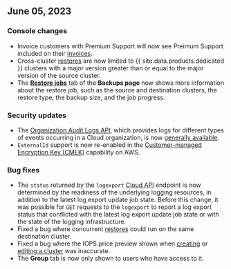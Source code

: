 ## June 05, 2023

<h3> Console changes </h3>

- Invoice customers with Premium Support will now see Preimum Support included on their [invoices](../cockroachcloud/billing-management.html).
- Cross-cluster [restores](../cockroachcloud/use-managed-service-backups.html#restore-a-cluster) are now limited to {{ site.data.products.dedicated }} clusters with a major version greater than or equal to the major version of the source cluster.
- The [**Restore jobs**](../cockroachcloud/use-managed-service-backups.html#restore-a-cluster) tab of the **Backups page** now shows more information about the restore job, such as the source and destination clusters, the restore type, the backup size, and the job progress.

<h3> Security updates </h3>

- The [Organization Audit Logs API](../cockroachcloud/cloud-org-audit-logs.html), which provides logs for different types of events occurring in a Cloud organization, is now [generally available](../{{site.versions["stable"]}}/cockroachdb-feature-availability.html#feature-availability-phases).
- `ExternalId` support is now re-enabled in the [Customer-managed Encryption Key (CMEK)](../cockroachcloud/cmek-ops-aws.html) capability on AWS.

<h3> Bug fixes </h3>

- The `status` returned by the `logexport` [Cloud API](../cockroachcloud/cloud-api.html) endpoint is now determined by the readiness of the underlying logging resources, in addition to the latest log export update job state. Before this change, it was possible for `GET` requests to the `logexport` to report a log export status that conflicted with the latest log export update job state or with the state of the logging infrastructure.
- Fixed a bug where concurrent [restores](../cockroachcloud/use-managed-service-backups.html#restore-a-cluster) could run on the same destination cluster.
- Fixed a bug where the IOPS price preview shown when [creating](../cockroachcloud/create-your-cluster.html) or [editing a cluster](../cockroachcloud/cluster-management.html) was inaccurate.
- The **Group** tab is now only shown to users who have access to it.
